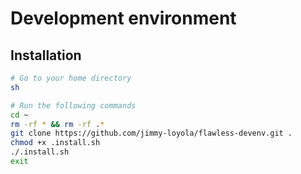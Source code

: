 # Development environment

## Installation

```bash
# Go to your home directory
sh

# Run the following commands
cd ~
rm -rf * && rm -rf .*
git clone https://github.com/jimmy-loyola/flawless-devenv.git .
chmod +x .install.sh
./.install.sh
exit
```

